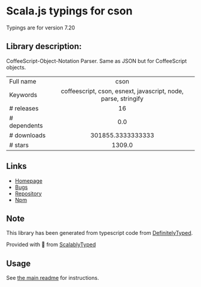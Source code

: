 
# Scala.js typings for cson

Typings are for version 7.20

## Library description:
CoffeeScript-Object-Notation Parser. Same as JSON but for CoffeeScript objects.

|                    |                 |
| ------------------ | :-------------: |
| Full name          | cson |
| Keywords           | coffeescript, cson, esnext, javascript, node, parse, stringify |
| # releases         | 16 |
| # dependents       | 0.0 |
| # downloads        | 301855.3333333333 |
| # stars            | 1309.0 |

## Links
- [Homepage](https://github.com/bevry/cson)
- [Bugs](https://github.com/bevry/cson/issues)
- [Repository](https://github.com/bevry/cson)
- [Npm](https://www.npmjs.com/package/cson)
    


## Note
This library has been generated from typescript code from [DefinitelyTyped](https://definitelytyped.org).

Provided with :purple_heart: from [ScalablyTyped](https://github.com/oyvindberg/ScalablyTyped)

## Usage
See [the main readme](../../readme.md) for instructions.


